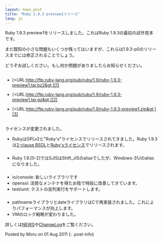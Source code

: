 ```yaml
---
layout: news_post
title: "Ruby 1.9.3 preview1リリース"
lang: ja
---
```


Ruby 1.9.3 preview1をリリースしました。これはRuby 1.9.3の最初の試作見本 です。

まだ既知の小さな問題もいくつか残ってはいますが、これらは1.9.3-p0のリリー スまでには修正されることでしょう。

どうぞお試しください。もし何か問題がありましたらお知らせください。

## 

* [&lt;URL:http://ftp.ruby-lang.org/pub/ruby/1.9/ruby-1.9.3-preview1.tar.bz2&gt;][1]


* [&lt;URL:http://ftp.ruby-lang.org/pub/ruby/1.9/ruby-1.9.3-preview1.tar.gz&gt;][2]


* [&lt;URL:http://ftp.ruby-lang.org/pub/ruby/1.9/ruby-1.9.3-preview1.zip&gt;][3]

## 

ライセンスが変更されました。

* RubyはGPLv2と\"Ruby\'s\"ライセンスでリリースされてきました。Ruby 1.9.3は[2-clause
  BSDL][4]と[Ruby\'sライセンス][5]でリリースされます。

### 

* Ruby 1.9.\[0-2\]ではSJISはShift\_JISのaliasでしたが、Windows-31Jのaliasになりました。

### 

* io/console: 新しいライブラリです
* openssl: 活発なメンテナを得たお陰で特段に改善してきています。
* test/unit: テストの並列実行をサポートします。

### 

* pathnameライブラリとdateライブラリはCで再実装されました。これによりパフォーマンスが向上します。
* VMのロック戦略が変わりました。

詳しくは[NEWS][6]や[ChangeLog][7]をご覧ください。

Posted by Moru on 01 Aug 2011
{: .post-info}



[1]: http://ftp.ruby-lang.org/pub/ruby/1.9/ruby-1.9.3-preview1.tar.bz2 
[2]: http://ftp.ruby-lang.org/pub/ruby/1.9/ruby-1.9.3-preview1.tar.gz 
[3]: http://ftp.ruby-lang.org/pub/ruby/1.9/ruby-1.9.3-preview1.zip 
[4]: http://en.wikipedia.org/wiki/BSD_licenses#2-clause_license_.28.22Simplified_BSD_License.22_or_.22FreeBSD_License.22.29 
[5]: http://www.ruby-lang.org/en/LICENSE.txt 
[6]: http://svn.ruby-lang.org/repos/ruby/tags/v1_9_3_preview1/NEWS 
[7]: http://svn.ruby-lang.org/repos/ruby/tags/v1_9_3_preview1/ChangeLog 
